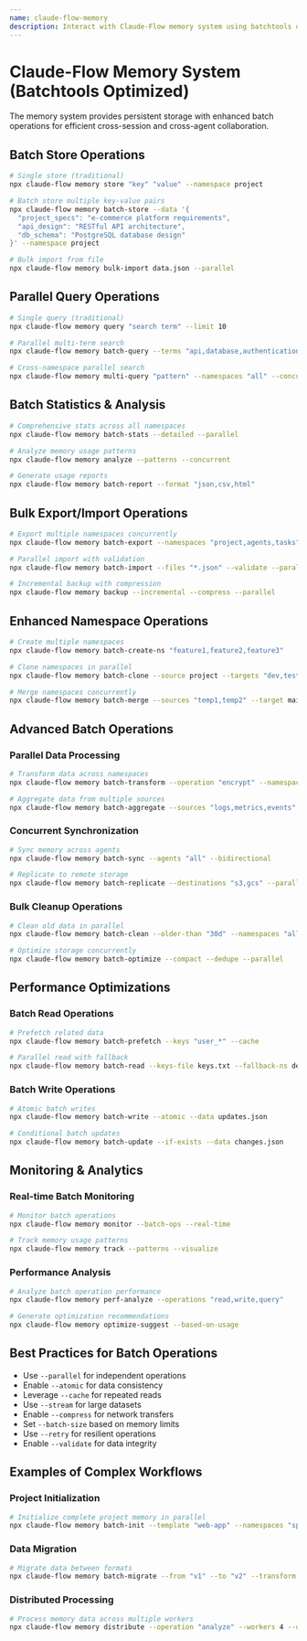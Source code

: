```yaml
---
name: claude-flow-memory
description: Interact with Claude-Flow memory system using batchtools optimization
---
```


# Claude-Flow Memory System (Batchtools Optimized)

The memory system provides persistent storage with enhanced batch operations for efficient cross-session and cross-agent collaboration.

## Batch Store Operations
```bash
# Single store (traditional)
npx claude-flow memory store "key" "value" --namespace project

# Batch store multiple key-value pairs
npx claude-flow memory batch-store --data '{
  "project_specs": "e-commerce platform requirements",
  "api_design": "RESTful API architecture",
  "db_schema": "PostgreSQL database design"
}' --namespace project

# Bulk import from file
npx claude-flow memory bulk-import data.json --parallel
```

## Parallel Query Operations
```bash
# Single query (traditional)
npx claude-flow memory query "search term" --limit 10

# Parallel multi-term search
npx claude-flow memory batch-query --terms "api,database,authentication" --parallel

# Cross-namespace parallel search
npx claude-flow memory multi-query "pattern" --namespaces "all" --concurrent
```

## Batch Statistics & Analysis
```bash
# Comprehensive stats across all namespaces
npx claude-flow memory batch-stats --detailed --parallel

# Analyze memory usage patterns
npx claude-flow memory analyze --patterns --concurrent

# Generate usage reports
npx claude-flow memory batch-report --format "json,csv,html"
```

## Bulk Export/Import Operations
```bash
# Export multiple namespaces concurrently
npx claude-flow memory batch-export --namespaces "project,agents,tasks" --output exports/

# Parallel import with validation
npx claude-flow memory batch-import --files "*.json" --validate --parallel

# Incremental backup with compression
npx claude-flow memory backup --incremental --compress --parallel
```

## Enhanced Namespace Operations
```bash
# Create multiple namespaces
npx claude-flow memory batch-create-ns "feature1,feature2,feature3"

# Clone namespaces in parallel
npx claude-flow memory batch-clone --source project --targets "dev,test,prod"

# Merge namespaces concurrently
npx claude-flow memory batch-merge --sources "temp1,temp2" --target main
```

## Advanced Batch Operations

### Parallel Data Processing
```bash
# Transform data across namespaces
npx claude-flow memory batch-transform --operation "encrypt" --namespaces "sensitive"

# Aggregate data from multiple sources
npx claude-flow memory batch-aggregate --sources "logs,metrics,events" --operation "summarize"
```

### Concurrent Synchronization
```bash
# Sync memory across agents
npx claude-flow memory batch-sync --agents "all" --bidirectional

# Replicate to remote storage
npx claude-flow memory batch-replicate --destinations "s3,gcs" --parallel
```

### Bulk Cleanup Operations
```bash
# Clean old data in parallel
npx claude-flow memory batch-clean --older-than "30d" --namespaces "all"

# Optimize storage concurrently
npx claude-flow memory batch-optimize --compact --dedupe --parallel
```

## Performance Optimizations

### Batch Read Operations
```bash
# Prefetch related data
npx claude-flow memory batch-prefetch --keys "user_*" --cache

# Parallel read with fallback
npx claude-flow memory batch-read --keys-file keys.txt --fallback-ns default
```

### Batch Write Operations
```bash
# Atomic batch writes
npx claude-flow memory batch-write --atomic --data updates.json

# Conditional batch updates
npx claude-flow memory batch-update --if-exists --data changes.json
```

## Monitoring & Analytics

### Real-time Batch Monitoring
```bash
# Monitor batch operations
npx claude-flow memory monitor --batch-ops --real-time

# Track memory usage patterns
npx claude-flow memory track --patterns --visualize
```

### Performance Analysis
```bash
# Analyze batch operation performance
npx claude-flow memory perf-analyze --operations "read,write,query"

# Generate optimization recommendations
npx claude-flow memory optimize-suggest --based-on-usage
```

## Best Practices for Batch Operations
- Use `--parallel` for independent operations
- Enable `--atomic` for data consistency
- Leverage `--cache` for repeated reads
- Use `--stream` for large datasets
- Enable `--compress` for network transfers
- Set `--batch-size` based on memory limits
- Use `--retry` for resilient operations
- Enable `--validate` for data integrity

## Examples of Complex Workflows

### Project Initialization
```bash
# Initialize complete project memory in parallel
npx claude-flow memory batch-init --template "web-app" --namespaces "specs,arch,impl,tests"
```

### Data Migration
```bash
# Migrate data between formats
npx claude-flow memory batch-migrate --from "v1" --to "v2" --transform migrate.js --parallel
```

### Distributed Processing
```bash
# Process memory data across multiple workers
npx claude-flow memory distribute --operation "analyze" --workers 4 --queue-size 1000
```
